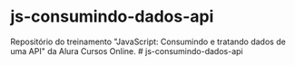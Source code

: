 # js-consumindo-dados-api
Repositório do treinamento "JavaScript: Consumindo e tratando dados de uma API" da Alura Cursos Online.
#   j s - c o n s u m i n d o - d a d o s - a p i  
 